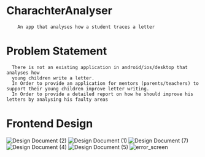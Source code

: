 # CharachterAnalyser
	    An app that analyses how a student traces a letter
  
# Problem Statement
	  There is not an existing application in android/ios/desktop that analyses how
	  young children write a letter.
	  In Order to provide an application for mentors (parents/teachers) to support their young children improve letter writing.
	  In Order to provide a detailed report on how he should improve his letters by analysing his faulty areas
  
# Frontend Design

![Design Document (2)](https://user-images.githubusercontent.com/37478917/109533444-3f686000-7ae0-11eb-8102-2a84e6213e77.jpg)
![Design Document (1)](https://user-images.githubusercontent.com/37478917/109533445-40998d00-7ae0-11eb-8bd0-e7f63467e8cc.jpg)
![Design Document (7)](https://user-images.githubusercontent.com/37478917/109533636-73438580-7ae0-11eb-8a81-20b6587a9a2c.jpg)
![Design Document (4)](https://user-images.githubusercontent.com/37478917/109533698-85252880-7ae0-11eb-85df-382caa829c38.jpg)
![Design Document (5)](https://user-images.githubusercontent.com/37478917/109533697-848c9200-7ae0-11eb-9f30-5e3fd22e80dc.jpg)
![error_screen](https://user-images.githubusercontent.com/37478917/109533692-835b6500-7ae0-11eb-9854-699f7ce1f998.jpg)








